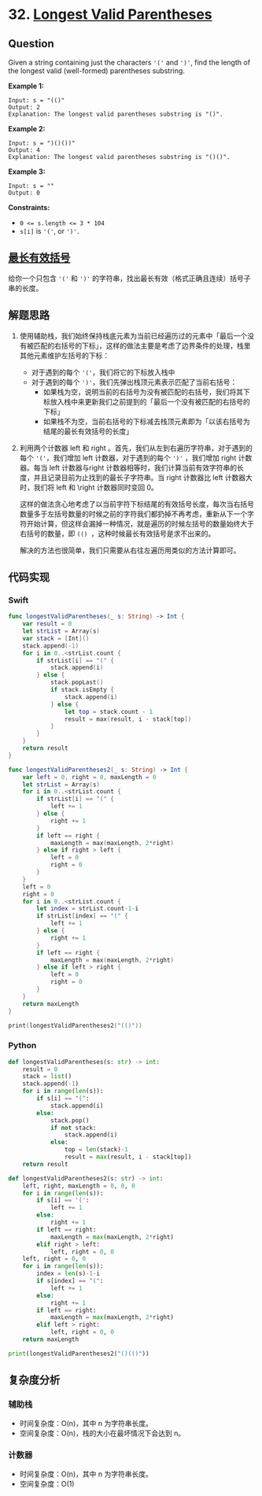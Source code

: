# 32. [Longest Valid Parentheses](https://leetcode.com/problems/longest-valid-parentheses)

## Question

Given a string containing just the characters `'('` and `')'`, find the length of the longest valid (well-formed) parentheses substring.

**Example 1:**

```
Input: s = "(()"
Output: 2
Explanation: The longest valid parentheses substring is "()".
```

**Example 2:**

```
Input: s = ")()())"
Output: 4
Explanation: The longest valid parentheses substring is "()()".
```

**Example 3:**

```
Input: s = ""
Output: 0 
```

**Constraints:**

- `0 <= s.length <= 3 * 104`
- `s[i]` is `'('`, or `')'`.

## [最长有效括号](https://leetcode-cn.com/problems/longest-valid-parentheses)

给你一个只包含 `'('` 和 `')'` 的字符串，找出最长有效（格式正确且连续）括号子串的长度。

## 解题思路

1. 使用辅助栈，我们始终保持栈底元素为当前已经遍历过的元素中「最后一个没有被匹配的右括号的下标」，这样的做法主要是考虑了边界条件的处理，栈里其他元素维护左括号的下标：
   - 对于遇到的每个  `'('`，我们将它的下标放入栈中
   - 对于遇到的每个  `')'`，我们先弹出栈顶元素表示匹配了当前右括号：
     - 如果栈为空，说明当前的右括号为没有被匹配的右括号，我们将其下标放入栈中来更新我们之前提到的「最后一个没有被匹配的右括号的下标」
     - 如果栈不为空，当前右括号的下标减去栈顶元素即为「以该右括号为结尾的最长有效括号的长度」

2. 利用两个计数器 left 和 right 。首先，我们从左到右遍历字符串，对于遇到的每个  `'('`，我们增加 left 计数器，对于遇到的每个  `')'` ，我们增加 right 计数器。每当 left 计数器与right 计数器相等时，我们计算当前有效字符串的长度，并且记录目前为止找到的最长子字符串。当 right 计数器比 left 计数器大时，我们将 left 和 \right 计数器同时变回 0。

   这样的做法贪心地考虑了以当前字符下标结尾的有效括号长度，每次当右括号数量多于左括号数量的时候之前的字符我们都扔掉不再考虑，重新从下一个字符开始计算，但这样会漏掉一种情况，就是遍历的时候左括号的数量始终大于右括号的数量，即 `(() `，这种时候最长有效括号是求不出来的。

   解决的方法也很简单，我们只需要从右往左遍历用类似的方法计算即可。


## 代码实现

### Swift

```swift
func longestValidParentheses(_ s: String) -> Int {
    var result = 0
    let strList = Array(s)
    var stack = [Int]()
    stack.append(-1)
    for i in 0..<strList.count {
        if strList[i] == "(" {
            stack.append(i)
        } else {
            stack.popLast()
            if stack.isEmpty {
                stack.append(i)
            } else {
                let top = stack.count - 1
                result = max(result, i - stack[top])
            }
        }
    }
    return result
}

func longestValidParentheses2(_ s: String) -> Int {
    var left = 0, right = 0, maxLength = 0
    let strList = Array(s)
    for i in 0..<strList.count {
        if strList[i] == "(" {
            left += 1
        } else {
            right += 1
        }
        if left == right {
            maxLength = max(maxLength, 2*right)
        } else if right > left {
            left = 0
            right = 0
        }
    }
    left = 0
    right = 0
    for i in 0..<strList.count {
        let index = strList.count-1-i
        if strList[index] == "(" {
            left += 1
        } else {
            right += 1
        }
        if left == right {
            maxLength = max(maxLength, 2*right)
        } else if left > right {
            left = 0
            right = 0
        }
    }
    return maxLength
}

print(longestValidParentheses2("(()"))
```

### Python

```python
def longestValidParentheses(s: str) -> int:
	result = 0
	stack = list()
	stack.append(-1)
	for i in range(len(s)):
		if s[i] == "(":
			stack.append(i)
		else:
			stack.pop()
			if not stack:
				stack.append(i)
			else:
				top = len(stack)-1
				result = max(result, i - stack[top])
	return result

def longestValidParentheses2(s: str) -> int:
	left, right, maxLength = 0, 0, 0
	for i in range(len(s)):
		if s[i] == '(':
			left += 1
		else:
			right += 1
		if left == right:
			maxLength = max(maxLength, 2*right)
		elif right > left:
			left, right = 0, 0
	left, right = 0, 0
	for i in range(len(s)):
		index = len(s)-1-i
		if s[index] == "(":
			left += 1
		else:
			right += 1
		if left == right:
			maxLength = max(maxLength, 2*right)
		elif left > right:
			left, right = 0, 0
	return maxLength

print(longestValidParentheses2("()(()"))
```

## 复杂度分析

### 辅助栈

- 时间复杂度：O(n)，其中 n 为字符串长度。
- 空间复杂度：O(n)，栈的大小在最坏情况下会达到 n。

### 计数器

- 时间复杂度：O(n)，其中 n 为字符串长度。
- 空间复杂度：O(1)